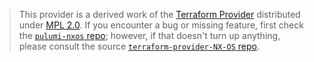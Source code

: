> This provider is a derived work of the [Terraform Provider](https://github.com/CiscoDevNet/terraform-provider-NX-OS)
> distributed under [MPL 2.0](https://www.mozilla.org/en-US/MPL/2.0/). If you encounter a bug or missing feature,
> first check the [`pulumi-nxos` repo](https://github.com/lbrlabs/pulumi-nxos/issues); however, if that doesn't turn up anything,
> please consult the source [`terraform-provider-NX-OS` repo](https://github.com/CiscoDevNet/terraform-provider-NX-OS/issues).